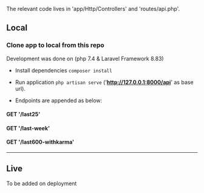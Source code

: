 The relevant code lives in 'app/Http/Controllers' and 'routes/api.php'.

## Local

### Clone app to local from this repo

Development was done on (php 7.4 & Laravel Framework 8.83)

- Install dependencies ``` composer install ```
- Run application ``` php artisan serve ``` ('__http://127.0.0.1:8000/api__' as base url).

- Endpoints are appended as below:

#### GET '__/last25__'
#### GET '__/last-week__'
#### GET '__/last600-withkarma__'

---

## Live

To be added on deployment